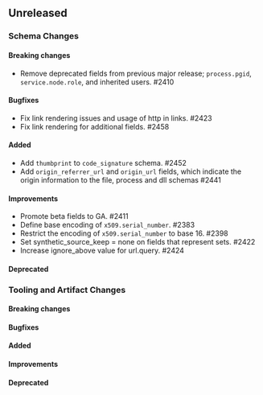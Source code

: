 <!-- When adding an entry to the Changelog:

- Please follow the Keep a Changelog: http://keepachangelog.com/ guidelines.
- Please insert your changelog line ordered by PR ID.
- Make sure you add your entry to the correct section (schema or tooling).

Thanks, you're awesome :-) -->

## Unreleased

### Schema Changes

#### Breaking changes

* Remove deprecated fields from previous major release; `process.pgid`, `service.node.role`, and inherited users. #2410

#### Bugfixes

* Fix link rendering issues and usage of http in links. #2423
* Fix link rendering for additional fields. #2458

#### Added
* Add `thumbprint` to `code_signature` schema. #2452
* Add `origin_referrer_url` and `origin_url` fields, which indicate the origin information to the file, process and dll schemas #2441

#### Improvements

* Promote beta fields to GA. #2411
* Define base encoding of `x509.serial_number`. #2383
* Restrict the encoding of `x509.serial_number` to base 16. #2398
* Set synthetic_source_keep = none on fields that represent sets. #2422
* Increase ignore_above value for url.query. #2424

#### Deprecated

### Tooling and Artifact Changes

#### Breaking changes

#### Bugfixes

#### Added

#### Improvements

#### Deprecated

<!-- All empty sections:

## Unreleased

### Schema Changes

#### Breaking changes

#### Bugfixes

#### Added

#### Improvements

#### Deprecated

### Tooling and Artifact Changes

#### Breaking changes

#### Bugfixes

#### Added

#### Improvements

#### Deprecated

-->
